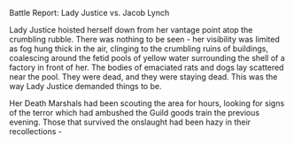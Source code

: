 
Battle Report: Lady Justice vs. Jacob Lynch

Lady Justice hoisted herself down from her vantage point atop the crumbling rubble. There was nothing to be seen - her visibility was limited as fog hung thick in the air, clinging to the crumbling ruins of buildings, coalescing around the fetid pools of yellow water surrounding the shell of a factory in front of her. The bodies of emaciated rats and dogs lay scattered near the pool. They were dead, and they were staying dead. This was the way Lady Justice demanded things to be.

Her Death Marshals had been scouting the area for hours, looking for signs of the terror which had ambushed the Guild goods train the previous evening. Those that survived the onslaught had been hazy in their recollections -
